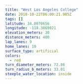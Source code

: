 ```yaml
---
title: "West Los Angeles College"
date: 2018-10-22T06:00:21.985Z
tags: []
latitude: 34.0070656
longitude: -118.3869021
elevation_meters: 30
distance_meters: 400
lap_lanes: 9
home_lanes: 10
surface_type: artificial
colors: 
  - red
turn_diameter_meters: 72.86
turn_radius_b_meters: 33.01
steeple_water_location: inside
---
```


